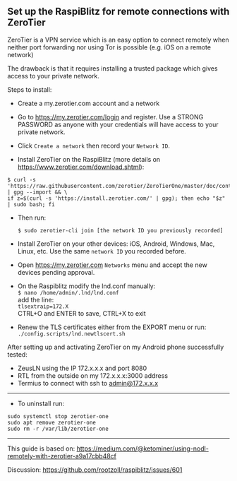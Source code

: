 ## Set up the RaspiBlitz for remote connections with ZeroTier

ZeroTier is a VPN service which is an easy option to connect remotely when neither port forwarding nor using Tor is possible (e.g. iOS on a remote network)

The drawback is that it requires installing a trusted package which gives access to your private network.  

Steps to install:

* Create a my.zerotier.com account and a network

* Go to https://my.zerotier.com/login and register. 
Use a STRONG PASSWORD as anyone with your credentials will have access to your private network.

* Click `Create a network` then record your `Network ID`.
* Install ZeroTier on the RaspiBlitz (more details on https://www.zerotier.com/download.shtml):
```
$ curl -s 'https://raw.githubusercontent.com/zerotier/ZeroTierOne/master/doc/contact%40zerotier.com.gpg' | gpg --import && \
if z=$(curl -s 'https://install.zerotier.com/' | gpg); then echo "$z" | sudo bash; fi
```

* Then run:

    `$ sudo zerotier-cli join [the network ID you previously recorded]`

* Install ZeroTier on your other devices: iOS, Android, Windows, Mac, Linux, etc. Use the same `network ID` you recorded before.
* Open https://my.zerotier.com  `Networks` menu and accept the new devices pending approval.

* On the Raspiblitz modify the lnd.conf manually:  
`$ nano /home/admin/.lnd/lnd.conf`  
add the line:  
`tlsextraip=172.X`  
CTRL+O and ENTER to save, CTRL+X to exit

* Renew the TLS certificates either from the EXPORT menu or run:  
`./config.scripts/lnd.newtlscert.sh`

After setting up and activating ZeroTier on my Android phone successfully tested: 
* ZeusLN using the IP 172.x.x.x and port 8080
* RTL from the outside on my 172.x.x.x:3000 address 
* Termius to connect with ssh to admin@172.x.x.x
---
* To uninstall run:
```
sudo systemctl stop zerotier-one
sudo apt remove zerotier-one
sudo rm -r /var/lib/zerotier-one
```
---

This guide is based on: https://medium.com/@ketominer/using-nodl-remotely-with-zerotier-a9a17cbb48cf

Discussion: https://github.com/rootzoll/raspiblitz/issues/601



